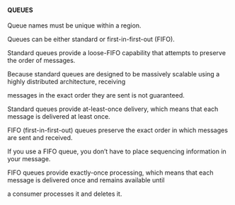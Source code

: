#### QUEUES

Queue names must be unique within a region.

Queues can be either standard or first-in-first-out (FIFO).

Standard queues provide a loose-FIFO capability that attempts to preserve the
order of messages.

Because standard queues are designed to be massively scalable using a highly
distributed architecture, receiving

messages in the exact order they are sent is not guaranteed.

Standard queues provide at-least-once delivery, which means that each message is
delivered at least once.

FIFO (first-in-first-out) queues preserve the exact order in which messages are
sent and received.

If you use a FIFO queue, you don’t have to place sequencing information in your
message.

FIFO queues provide exactly-once processing, which means that each message is
delivered once and remains available until

a consumer processes it and deletes it.

